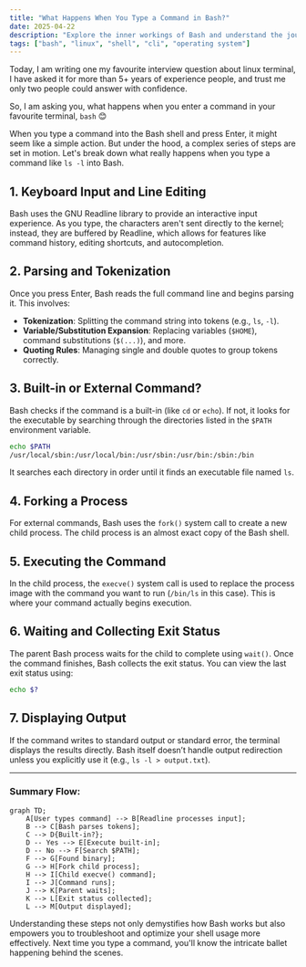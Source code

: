 ```yaml
---
title: "What Happens When You Type a Command in Bash?"
date: 2025-04-22
description: "Explore the inner workings of Bash and understand the journey a command takes from your keyboard to execution."
tags: ["bash", "linux", "shell", "cli", "operating system"]
---
```

Today, I am writing one my favourite interview question about linux terminal, I have asked it for more than 5+ years of experience people, and trust me only two people could answer with confidence.

So, I am asking you, what happens when you enter a command in your favourite terminal, `bash` 😊


When you type a command into the Bash shell and press Enter, it might seem like a simple action. But under the hood, a complex series of steps are set in motion. Let's break down what really happens when you type a command like `ls -l` into Bash.

## 1. **Keyboard Input and Line Editing**

Bash uses the GNU Readline library to provide an interactive input experience. As you type, the characters aren't sent directly to the kernel; instead, they are buffered by Readline, which allows for features like command history, editing shortcuts, and autocompletion.

## 2. **Parsing and Tokenization**

Once you press Enter, Bash reads the full command line and begins parsing it. This involves:
- **Tokenization**: Splitting the command string into tokens (e.g., `ls`, `-l`).
- **Variable/Substitution Expansion**: Replacing variables (`$HOME`), command substitutions (`$(...)`), and more.
- **Quoting Rules**: Managing single and double quotes to group tokens correctly.

## 3. **Built-in or External Command?**

Bash checks if the command is a built-in (like `cd` or `echo`). If not, it looks for the executable by searching through the directories listed in the `$PATH` environment variable.

```bash
echo $PATH
/usr/local/sbin:/usr/local/bin:/usr/sbin:/usr/bin:/sbin:/bin
```

It searches each directory in order until it finds an executable file named `ls`.

## 4. **Forking a Process**

For external commands, Bash uses the `fork()` system call to create a new child process. The child process is an almost exact copy of the Bash shell.

## 5. **Executing the Command**

In the child process, the `execve()` system call is used to replace the process image with the command you want to run (`/bin/ls` in this case). This is where your command actually begins execution.

## 6. **Waiting and Collecting Exit Status**

The parent Bash process waits for the child to complete using `wait()`. Once the command finishes, Bash collects the exit status. You can view the last exit status using:

```bash
echo $?
```

## 7. **Displaying Output**

If the command writes to standard output or standard error, the terminal displays the results directly. Bash itself doesn’t handle output redirection unless you explicitly use it (e.g., `ls -l > output.txt`).

---

### Summary Flow:

```mermaid
graph TD;
    A[User types command] --> B[Readline processes input];
    B --> C[Bash parses tokens];
    C --> D{Built-in?};
    D -- Yes --> E[Execute built-in];
    D -- No --> F[Search $PATH];
    F --> G[Found binary];
    G --> H[Fork child process];
    H --> I[Child execve() command];
    I --> J[Command runs];
    J --> K[Parent waits];
    K --> L[Exit status collected];
    L --> M[Output displayed];
```

Understanding these steps not only demystifies how Bash works but also empowers you to troubleshoot and optimize your shell usage more effectively. Next time you type a command, you'll know the intricate ballet happening behind the scenes.
